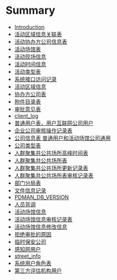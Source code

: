 # Summary
* [Introduction](README.md)
* [活动区域信息关联表](activity_area_info.md)
* [活动协办方公司信息表](activity_assisting_company_info.md)
* [活动场馆表](activity_place_info.md)
* [活动现场信息](activity_site_info.md)
* [活动时间信息](activity_time_info.md)
* [活动类型表](activity_type.md)
* [系统接口访问记录](admin_logs.md)
* [活动区域信息](area_info.md)
* [协办方公司表](assisting_company_info.md)
* [附件目录表](attachment_info.md)
* [审批意见表](check_opinion_info.md)
* [client_log](client_log.md)
* [普通用户表，用户互联网公司用户](common_user.md)
* [企业公司审核操作记录表
](company_check_recode.md)
* [公司信息表 普通用户和活动场馆公司通用](company_info.md)
* [公司类型表](company_type.md)
* [人群聚集共公共场所高峰时间表
](crowd_place_expects_peak_dates.md)
* [人群聚集共公共场所表
](crowd_public_place_info.md)
* [人群聚集共公共场所更新记录表
](crowd_public_place_info_update.md)
* [人群聚集共公共场所表审核记录表
](crowd_public_place_recode.md)
* [部门分局表](dept_info.md)
* [文件信息记录](file_recode.md)
* [PDMAN_DB_VERSION](PDMAN_DB_VERSION.md)
* [人员背调](personnel_recall_information.md)
* [活动场馆信息](place_info.md)
* [活动场馆信息审核记录表
](place_info_change_recode.md)
* [活动场馆信息修改信息](place_info_update.md)
* [拒绝审批的原因](reject_check_reason.md)
* [ 临时保安公司](snack_security_company.md)
* [感知网用户](special_user.md)
* [street_info](street_info.md)
* [系统用户角色表](system_roles.md)
* [第三方评估机构用户](third_party_users.md)
